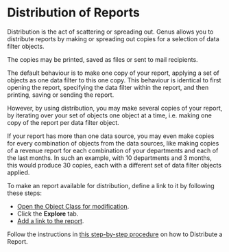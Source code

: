 # Distribution of Reports

Distribution is the act of scattering or spreading out. Genus allows you to distribute reports by making or spreading out copies for a selection of data filter objects.

The copies may be printed, saved as files or sent to mail recipients.

The default behaviour is to make one copy of your report, applying a set of objects as one data filter to this one copy. This behaviour is identical to first opening the report, specifying the data filter within the report, and then printing, saving or sending the report.

However, by using distribution, you may make several copies of your report, by iterating over your set of objects one object at a time, i.e. making one copy of the report per data filter object.

If your report has more than one data source, you may even make copies for every combination of objects from the data sources, like making copies of a revenue report for each combination of your departments and each of the last months. In such an example, with 10 departments and 3 months, this would produce 30 copies, each with a different set of data filter objects applied.

To make an report available for distribution, define a link to it by following these steps:

*   [Open the Object Class for modification](../../../../data/object-class/modify-an-object-or-identifier-domain.md).
*   Click the **Explore** tab.
*   [Add a link to the report](../../../../data/object-class/modify-an-object-or-identifier-domain/explore.md).

Follow the instructions in [this step-by-step procedure](../../../../../../users/analyze-report-and-discover/report/export-or-distribute-a-report.md) on how to Distribute a Report.